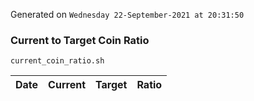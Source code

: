 Generated on `Wednesday 22-September-2021 at 20:31:50`

### Current to Target Coin Ratio
`current_coin_ratio.sh`

Date|Current|Target|Ratio
---|---|---|---
